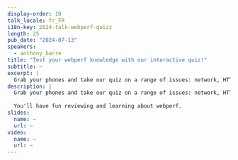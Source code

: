 ```yaml
---
display-order: 10
talk_locale: fr_FR
i18n-key: 2024-talk-webperf-quizz
length: 25
pub_date: "2024-07-13"
speakers:
  - anthony_barre
title: "Test your webperf knowledge with our interactive quiz!"
subtitle: ~
excerpt: |
  Grab your phones and take our quiz on a range of issues: network, HTTP protocol, browser API, image optimization, webperf metrics... You'll have fun reviewing and learning about webperf. 
description: |
  Grab your phones and take our quiz on a range of issues: network, HTTP protocol, browser API, image optimization, webperf metrics...
  
  You'll have fun reviewing and learning about webperf. 
slides:
  name: ~
  url: ~
video:
  name: ~
  url: ~
---
```

